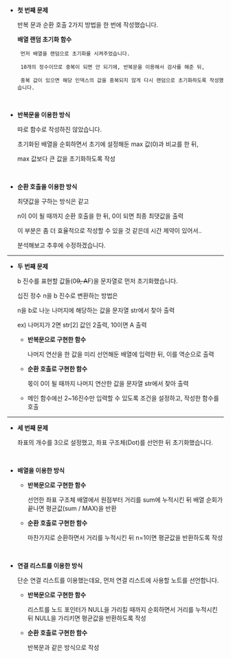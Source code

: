 

* **첫 번째 문제**

   반복 문과 순환 호출 2가지 방법을 한 번에 작성했습니다.


   **배열 랜덤 초기화 함수**   

       먼저 배열을 랜덤으로 초기화를 시켜주었습니다.

       10개의 정수이므로 중복이 되면 안 되기에, 반복문을 이용해서 검사를 해준 뒤,

       중복 값이 있으면 해당 인덱스의 값을 중복되지 않게 다시 랜덤으로 초기화하도록 작성했습니다.

​

   * **반복문을 이용한 방식**   

       따로 함수로 작성하진 않았습니다.

       초기화된 배열을 순회하면서 초기에 설정해둔 max 값(0)과 비교를 한 뒤,

       max 값보다 큰 값을 초기화하도록 작성

​

   * **순환 호출을 이용한 방식**   

       최댓값을 구하는 방식은 같고

       n이 0이 될 때까지 순환 호출을 한 뒤, 0이 되면 최종 최댓값을 출력

       이 부분은 좀 더 효율적으로 작성할 수 있을 것 같은데 시간 제약이 있어서..

       분석해보고 추후에 수정하겠습니다.

-------------
   
   

* **두 번째 문제**

   b 진수를 표현할 값들(0~~9, A~~F)을 문자열로 먼저 초기화했습니다.


   십진 정수 n을 b 진수로 변환하는 방법은

   n을 b로 나눈 나머지에 해당하는 값을 문자열 str에서 찾아 출력

   ex) 나머지가 2면 str[2] 값인 2출력, 10이면 A 출력
​

   * **반복문으로 구현한 함수**   

       나머지 연산을 한 값을 미리 선언해둔 배열에 입력한 뒤, 이를 역순으로 출력

   * **순환 호출로 구현한 함수**   

       몫이 0이 될 때까지 나머지 연산한 값을 문자열 str에서 찾아 출력

   * 메인 함수에선 2~16진수만 입력할 수 있도록 조건을 설정하고, 작성한 함수를 호출

------------------
   
   
   
* **세 번째 문제**

   좌표의 개수를 3으로 설정했고, 좌표 구조체(Dot)를 선언한 뒤 초기화했습니다.

​

   * **배열을 이용한 방식**

       * **반복문으로 구현한 함수**   

           선언한 좌표 구조체 배열에서 원점부터 거리를 sum에 누적시킨 뒤
           배열 순회가 끝나면 평균값(sum / MAX)을 반환

       * **순환 호출로 구현한 함수**   

           마찬가지로 순환하면서 거리를 누적시킨 뒤 n=1이면 평균값을 반환하도록 작성

​

   * **연결 리스트를 이용한 방식**   

       단순 연결 리스트를 이용했는데요, 먼저 연결 리스트에 사용할 노트를 선언합니다.

       * **반복문으로 구현한 함수**   

           리스트를 노드 포인터가 NULL을 가리킬 때까지 순회하면서 거리를 누적시킨 뒤 NULL을 가리키면 평균값을 반환하도록 작성

       * **순환 호출로 구현한 함수**   
       
           반복문과 같은 방식으로 작성